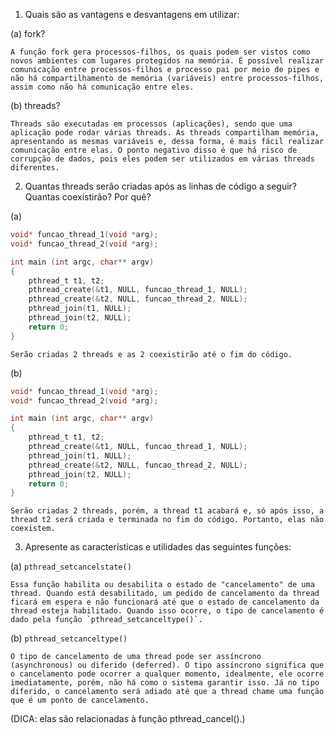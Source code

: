 1. Quais são as vantagens e desvantagens em utilizar:

(a) fork?

	A função fork gera processos-filhos, os quais podem ser vistos como novos ambientes com lugares protegidos na memória. É possível realizar comunicação entre processos-filhos e processo pai por meio de pipes e não há compartilhamento de memória (variáveis) entre processos-filhos, assim como não há comunicação entre eles.

(b) threads?

	Threads são executadas em processos (aplicações), sendo que uma aplicação pode rodar várias threads. As threads compartilham memória, apresentando as mesmas variáveis e, dessa forma, é mais fácil realizar comunicação entre elas. O ponto negativo disso é que há risco de corrupção de dados, pois eles podem ser utilizados em várias threads diferentes.

2. Quantas threads serão criadas após as linhas de código a seguir? Quantas coexistirão? Por quê?

(a)

```C
void* funcao_thread_1(void *arg);
void* funcao_thread_2(void *arg);

int main (int argc, char** argv)
{
	pthread_t t1, t2;
	pthread_create(&t1, NULL, funcao_thread_1, NULL);
	pthread_create(&t2, NULL, funcao_thread_2, NULL);
	pthread_join(t1, NULL);
	pthread_join(t2, NULL);
	return 0;
}
```
	Serão criadas 2 threads e as 2 coexistirão até o fim do código.

(b)
```C
void* funcao_thread_1(void *arg);
void* funcao_thread_2(void *arg);

int main (int argc, char** argv)
{
	pthread_t t1, t2;
	pthread_create(&t1, NULL, funcao_thread_1, NULL);
	pthread_join(t1, NULL);
	pthread_create(&t2, NULL, funcao_thread_2, NULL);
	pthread_join(t2, NULL);
	return 0;
}
```
	Serão criadas 2 threads, porém, a thread t1 acabará e, só após isso, a thread t2 será criada e terminada no fim do código. Portanto, elas não coexistem.

3. Apresente as características e utilidades das seguintes funções:

(a) `pthread_setcancelstate()`

	Essa função habilita ou desabilita o estado de "cancelamento" de uma thread. Quando está desabilitado, um pedido de cancelamento da thread ficará em espera e não funcionará até que o estado de cancelamento da thread esteja habilitado. Quando isso ocorre, o tipo de cancelamento é dado pela função `pthread_setcanceltype()`.

(b) `pthread_setcanceltype()`

	O tipo de cancelamento de uma thread pode ser assíncrono (asynchronous) ou diferido (deferred). O tipo assíncrono significa que o cancelamento pode ocorrer a qualquer momento, idealmente, ele ocorre imediatamente, porém, não há como o sistema garantir isso. Já no tipo diferido, o cancelamento será adiado até que a thread chame uma função que é um ponto de cancelamento.

(DICA: elas são relacionadas à função pthread_cancel().)
